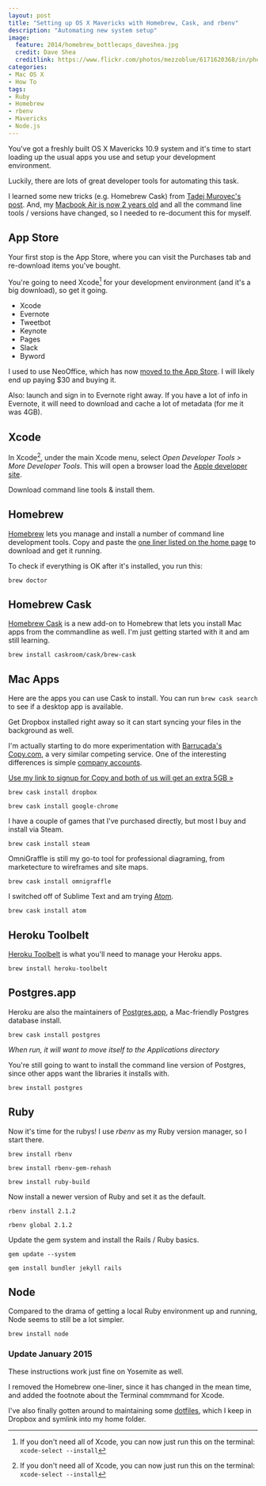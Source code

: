 ```yaml
---
layout: post
title: "Setting up OS X Mavericks with Homebrew, Cask, and rbenv"
description: "Automating new system setup"
image:
  feature: 2014/homebrew_bottlecaps_daveshea.jpg
  credit: Dave Shea
  creditlink: https://www.flickr.com/photos/mezzoblue/6171620368/in/photostream/
categories:
- Mac OS X
- How To
tags:
- Ruby
- Homebrew
- rbenv
- Mavericks
- Node.js
---
```

You've got a freshly built OS X Mavericks 10.9 system and it's time to start loading up the usual apps you use and setup your development environment.

Luckily, there are lots of great developer tools for automating this task.

I learned some new tricks (e.g. Homebrew Cask) from [Tadej Murovec's post](https://coderwall.com/p/y1dqra). And, my [Macbook Air is now 2 years old](/setting-up-macbook-air-osx-lion/) and all the command line tools / versions have changed, so I needed to re-document this for myself.

## App Store

Your first stop is the App Store, where you can visit the Purchases tab and re-download items you've bought.

You're going to need Xcode[^1] for your development environment (and it's a big download), so get it going.

 * Xcode
 * Evernote
 * Tweetbot
 * Keynote
 * Pages
 * Slack
 * Byword

I used to use NeoOffice, which has now [moved to the App Store](https://itunes.apple.com/us/app/neooffice/id639210716?mt=12&uo=4). I will likely end up paying $30 and buying it.

Also: launch and sign in to Evernote right away. If you have a lot of info in Evernote, it will need to download and cache a lot of metadata (for me it was 4GB).

## Xcode

In Xcode[^1], under the main Xcode menu, select _Open Developer Tools > More Developer Tools_. This will open a browser load the [Apple developer site](https://developer.apple.com/downloads/index.action?name=for%20Xcode%20-).

[^1]: If you don't need all of Xcode, you can now just run this on the terminal: <code>xcode-select --install</code>

Download command line tools & install them.

## Homebrew

[Homebrew](http://brew.sh/) lets you manage and install a number of command line development tools. Copy and paste the [one liner listed on the home page](http://brew.sh/) to download and get it running.

To check if everything is OK after it's installed, you run this:

``brew doctor``

## Homebrew Cask

[Homebrew Cask](http://caskroom.io/) is a new add-on to Homebrew that lets you install Mac apps from the commandline as well. I'm just getting started with it and am still learning.

``brew install caskroom/cask/brew-cask``

## Mac Apps

Here are the apps you can use Cask to install. You can run ``brew cask search`` to see if a desktop app is available.

Get Dropbox installed right away so it can start syncing your files in the background as well.

I'm actually starting to do more experimentation with [Barrucada's Copy.com](https://copy.com?r=QR3QTg), a very similar competing service. One of the interesting differences is simple [company accounts](https://www.copy.com/companies).

[Use my link to signup for Copy and both of us will get an extra 5GB »](https://copy.com?r=QR3QTg)

``brew cask install dropbox``

``brew cask install google-chrome``

I have a couple of games that I've purchased directly, but most I buy and install via Steam.

``brew cask install steam``

OmniGraffle is still my go-to tool for professional diagraming, from marketecture to wireframes and site maps.

``brew cask install omnigraffle``

I switched off of Sublime Text and am trying [Atom](http://atom.io).

``brew cask install atom``

## Heroku Toolbelt

[Heroku Toolbelt](https://toolbelt.heroku.com/) is what you'll need to manage your Heroku apps.

``brew install heroku-toolbelt``

## Postgres.app

Heroku are also the maintainers of [Postgres.app](http://postgresapp.com/), a Mac-friendly Postgres database install.

``brew cask install postgres``

_When run, it will want to move itself to the Applications directory_

You're still going to want to install the command line version of Postgres, since other apps want the libraries it installs with.

``brew install postgres``

## Ruby

Now it's time for the rubys! I use _rbenv_ as my Ruby version manager, so I start there.

``brew install rbenv``

``brew install rbenv-gem-rehash``

``brew install ruby-build``

Now install a newer version of Ruby and set it as the default.

``rbenv install 2.1.2``

``rbenv global 2.1.2``

Update the gem system and install the Rails / Ruby basics.

``gem update --system``

``gem install bundler jekyll rails``

## Node

Compared to the drama of getting a local Ruby environment up and running, Node seems to still be a lot simpler.

``brew install node``

### Update January 2015

These instructions work just fine on Yosemite as well.

I removed the Homebrew one-liner, since it has changed in the mean time, and added the footnote about the Terminal commmand for Xcode.

I've also finally gotten around to maintaining some [dotfiles](https://dotfiles.github.io/), which I keep in Dropbox and symlink into my home folder.
